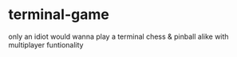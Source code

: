 # terminal-game

only an idiot would wanna play a terminal chess & pinball alike with multiplayer funtionality